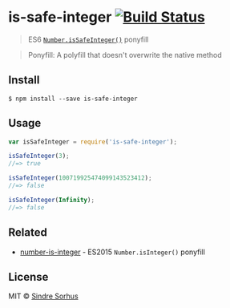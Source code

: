 # is-safe-integer [![Build Status](https://travis-ci.org/sindresorhus/is-safe-integer.svg?branch=master)](https://travis-ci.org/sindresorhus/is-safe-integer)

> ES6 [`Number.isSafeInteger()`](https://developer.mozilla.org/en-US/docs/Web/JavaScript/Reference/Global_Objects/Number/isSafeInteger) ponyfill

> Ponyfill: A polyfill that doesn't overwrite the native method


## Install

```
$ npm install --save is-safe-integer
```


## Usage

```js
var isSafeInteger = require('is-safe-integer');

isSafeInteger(3);
//=> true

isSafeInteger(100719925474099143523412);
//=> false

isSafeInteger(Infinity);
//=> false
```


## Related

- [number-is-integer](https://github.com/sindresorhus/number-is-integer) - ES2015 `Number.isInteger()` ponyfill


## License

MIT © [Sindre Sorhus](http://sindresorhus.com)
